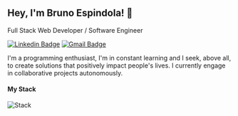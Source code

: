  ## Hey, I'm Bruno Espindola! 👋
 
 Full Stack Web Developer / Software Engineer

 [![Linkedin Badge](https://img.shields.io/badge/-Bruno%20Espindola-0A66C2?style=for-the-badge&logo=Linkedin&logoColor=white&link=https://www.linkedin.com/in/bruno-esp%C3%ADndola-37536a1a8//)](https://www.linkedin.com/in/bruno-esp%C3%ADndola-37536a1a8) 
[![Gmail Badge](https://img.shields.io/badge/-brunoespindola.work@gmail.com-EA4335?style=for-the-badge&&logo=Gmail&logoColor=white)](mailto:brunoespindola.work@gmail.com)

I'm a programming enthusiast, I'm in constant learning and I seek, above all, to create solutions that positively impact people's lives. I currently engage in collaborative projects autonomously.

#### My Stack
![Stack](https://user-images.githubusercontent.com/58474402/133164290-d5bfe3aa-b48e-451f-8b87-9ca1daf57f95.png)


